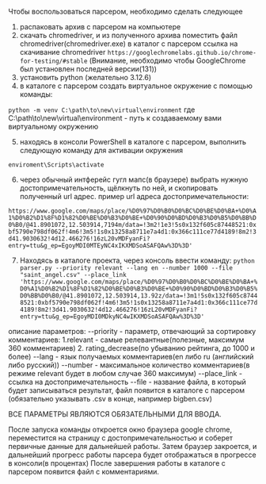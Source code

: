 Чтобы воспользоваться парсером, необходимо сделать следующее

1) распаковать архив с парсером на компьютере
2) скачать chromedriver, и из полученного архива поместить файл chromedriver(chromedriver.exe) в каталог с парсером
ссылка на скачивание chromedriver ```https://googlechromelabs.github.io/chrome-for-testing/#stable```
(Внимание, необходимо чтобы GoogleChrome был установлен последней версии(131))
3) установить python (желательно 3.12.6)
4) в каталоге с парсером создать виртуальное окружение с помощью команды:

```python -m venv C:\path\to\new\virtual\environment``` где C:\path\to\new\virtual\environment - путь к создаваемому вами виртуальному окружению

5) находясь в консоли PowerShell в каталоге с парсером, выполнить следующую команду для активации окружения

```enviroment\Scripts\activate```

6) через обычный интферейс гугл мапс(в браузере) выбрать нужную достопримечательность, щёлкнуть по ней, и скопировать полученный url адрес.
пример url адреса достопримечательности:

```https://www.google.com/maps/place/%D0%97%D0%B0%D0%BC%D0%BE%D0%BA+%D0%A1%D0%B2%D1%8F%D1%82%D0%BE%D0%B3%D0%BE+%D0%90%D0%BD%D0%B3%D0%B5%D0%BB%D0%B0/@41.8901072,12.503914,7194m/data=!3m2!1e3!5s0x132f605c87448521:0xbf5790e798df062f!4m6!3m5!1s0x13258a8711e7a4d1:0x366c111ce77d4189!8m2!3d41.9030632!4d12.466276!16zL20vMDFyanFi?entry=ttu&g_ep=EgoyMDI0MTEyNC4xIKXMDSoASAFQAw%3D%3D'```

7) Находясь в каталоге проекта, через консоль ввести команду:
```python parser.py --priority relevant --lang en --number 1000 --file "saint_angel.csv" --place_link 'https://www.google.com/maps/place/%D0%97%D0%B0%D0%BC%D0%BE%D0%BA+%D0%A1%D0%B2%D1%8F%D1%82%D0%BE%D0%B3%D0%BE+%D0%90%D0%BD%D0%B3%D0%B5%D0%BB%D0%B0/@41.8901072,12.503914,13.92z/data=!3m1!5s0x132f605c87448521:0xbf5790e798df062f!4m6!3m5!1s0x13258a8711e7a4d1:0x366c111ce77d4189!8m2!3d41.9030632!4d12.466276!16zL20vMDFyanFi?entry=ttu&g_ep=EgoyMDI0MDkyNC4wIKXMDSoASAFQAw%3D%3D'```

описание параметров:
--priority - параметр, отвечающий за сортировку комментариев: 1.relevant - самые релевантные(полезные, максимум 360 комментариев) 2. rating_decrease(по убыванию рейтинга, до 1000 и более)
--lang - язык получаемых комментариев(en либо ru (английский либо русский))
--number - максимальное количество комментариев(в режиме relevant будет в любом случае 360 максимум)
--place_link - ссылка на достопримечательность
--file - название файла, в который будет записываться результат, файл появится в каталоге с парсером (обязательно указывать .csv в конце, например bigben.csv)

ВСЕ ПАРАМЕТРЫ ЯВЛЯЮТСЯ ОБЯЗАТЕЛЬНЫМИ ДЛЯ ВВОДА.

После запуска команды откроется окно браузера google chrome, переместится на страницу с достопримечательностью и соберет первичные данные для дальнейшей работы. Затем браузер закроется, и дальнейший прогресс работы парсера будет отображаться в прогрессе в консоли(в процентах)
После завершения работы в каталоге с парсером появится файл с комментариями.